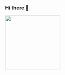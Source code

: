 ### Hi there 👋

<img height="180em" src="https://github-readme-stats.vercel.app/api?username=PabloWyss_icons=true&hide_border=true&&count_private=true&include_all_commits=true" />

<!--
**PabloWyss/PabloWyss** is a ✨ _special_ ✨ repository because its `README.md` (this file) appears on your GitHub profile.

Here are some ideas to get you started:

- 🔭 I’m currently working on ...
- 🌱 I’m currently learning ...
- 👯 I’m looking to collaborate on ...
- 🤔 I’m looking for help with ...
- 💬 Ask me about ...
- 📫 How to reach me: ...
- 😄 Pronouns: ...
- ⚡ Fun fact: ...
-->
